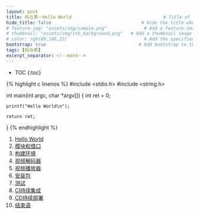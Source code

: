 ```yaml
---
layout: post
title: 码与茶－Hello World				　					# Title of the page
hide_title: false                                  # Hide the title when displaying the post, but shown in lists of posts
# feature-img: "assets/img/sample.png"              # Add a feature-image to the post
# thumbnail: "assets/img/stb_background.png"   # Add a thumbnail image on blog view
# color: rgb(80,140,22)                             # Add the specified color as feature image, and change link colors in post
bootstrap: true                                   # Add bootstrap to the page
tags: [码与茶]
excerpt_separator: <!--more-->
---
```


<!--more-->
* TOC
{:toc}

{% highlight c linenos %}
#include <stdio.h>
#include <string.h>

int main(int argc, char *argv[])
{
    int ret = 0;

    printf("Hello World\n");

    return ret;
}
{% endhighlight %}

1. [Hello World]()
1. [模块和借口]()
1. [构建环境]()
1. [视频解码器]()
1. [视频播放器]()
1. [安装包]()
1. [测试]()
1. [CI持续集成]()
1. [CD持续部署]()
1. [结束语]()
